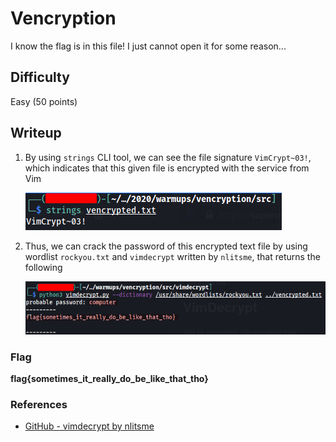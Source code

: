 # Vencryption

I know the flag is in this file! I just cannot open it for some reason...

## Difficulty

Easy (50 points)

## Writeup

1. By using `strings` CLI tool, we can see the file signature `VimCrypt~03!`, which indicates that this given file is encrypted with the service from Vim

    ![Strings tool to extract the file signature](./img/step_1_vimcrypt_encrypted_strings.png)

2. Thus, we can crack the password of this encrypted text file by using wordlist `rockyou.txt` and `vimdecrypt` written by `nlitsme`, that returns the following

    ![Password cracking with vimdecrypt through Python3](./img/step_2_vimdecrypt_python.png)

### Flag

**flag{sometimes_it_really_do_be_like_that_tho}**

### References

- [GitHub - vimdecrypt by nlitsme](https://github.com/nlitsme/vimdecrypt)